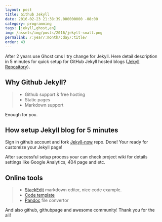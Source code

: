 ```yaml
---
layout: post
title: Github Jekyll
date: 2016-02-23 21:38:39.000000000 -08:00
category: programming
tags: [jekyll,ghost,en]
img: /assets/img/posts/2016/jekyll-small.png
permalink: /:year/:month/:day/:title/
order: 43
---
```


After 2 years use Ghost cms I try change for Jekyll.
Here detail description in 5 minutes for quick setup for GitHub Jekyll hosted blogs ([Jekyll Repository](https://github.com/jekyll/jekyll)).

## Why Github Jekyll?
>- Github support & free hosting
>- Static pages
>- Markdown support

Enough for you.

## How setup Jekyll blog for 5 minutes

Sign in github account and fork [Jekyll-now](https://github.com/aldb/jekyll-now) repo. Done! Your ready for customize your Jekyll page!

<p class="lead blockquote">
After successful setup process your can check project wiki for details settings like Google Analytics, 404 page and etc.
</p>

## Online tools

>- [StackEdit](https://stackedit.io/editor) markdown editor, nice code example.
>- [Code template](http://jekyllrb.com/docs/templates/)
>- [Pandoc](http://pandoc.org/) file convertor

And also github, githubpage and awesome community! Thank you for the all!
